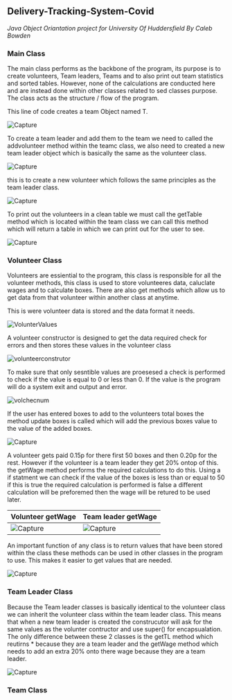 ## Delivery-Tracking-System-Covid
*Java Object Oriantation project for University Of Huddersfield By Caleb Bowden*

### Main Class
The main class performs as the backbone of the program, its purpose is to create volunteers, Team leaders, Teams and to also print out team statistics and sorted tables. However, none of the calculations are conducted here and are instead done within other classes related to sed classes purpose. The class acts as the structure / flow of the program.

This line of code creates a team Object named T.

![Capture](https://user-images.githubusercontent.com/100306913/160282515-fa115311-89ce-4365-92d0-03695536b57e.PNG)

To create a team leader and add them to the team we need to called the addvolunteer method within the teamc class, we also need to created a new team leader object which is basically the same as the volunteer class. 

![Capture](https://user-images.githubusercontent.com/100306913/160282621-728c0a36-71ea-4d3d-9c96-7c8219a874f8.PNG)

this is to create a new volunteer which follows the same principles as the team leader class.

![Capture](https://user-images.githubusercontent.com/100306913/160282822-77a83a4b-11c5-4c73-9132-8da1ee881d61.PNG)

To print out the volunteers in a clean table we must call the getTable method which is located within the team class we can call this method which will return a table in which we can print out for the user to see.

![Capture](https://user-images.githubusercontent.com/100306913/160282916-a2969445-595c-40bf-a178-20ded9c8d4e4.PNG)


### Volunteer Class
Volunteers are essiential to the program, this class is responsible for all the volunteer methods, this class is used to store volunteeres data, caluclate wages and to calculate boxes. There are also get methods which allow us to get data from that volunteer within another class at anytime.

This is were volunteer data is stored and the data format it needs.

![VolunterValues](https://user-images.githubusercontent.com/100306913/160255615-10eb4bfd-988d-4ecf-a9d5-b3b010030c27.png)


A volunteer constructor is designed to get the data required check for errors and then stores these values in the volunteer class

![volunteerconstrutor](https://user-images.githubusercontent.com/100306913/160255773-978fdd1d-0716-4e12-afb7-31fc9746dc86.png)

To make sure that only sesntible values are proesesed a check is performed to check if the value is equal to 0 or less than 0. If the value is the program will do a system exit and output and error.

![volchecnum](https://user-images.githubusercontent.com/100306913/160256545-9cd58132-42fb-4922-ad1f-021ae8bb1001.png)

If the user has entered boxes to add to the volunteers total boxes the method update boxes is called which will add the previous boxes value to the value of the added boxes.

![Capture](https://user-images.githubusercontent.com/100306913/160256665-302de961-1e5b-408d-8dba-735068d8f921.PNG)

A volunteer gets paid 0.15p for there first 50 boxes and then 0.20p for the rest. However if the volunteer is a team leader they get 20% ontop of this. the getWage method performs the required calculations to do this. Using a if statment we can check if the value of the boxes is less than or equal to 50 if this is true the required calculation is performed is false a different calculation will be preforemed then the wage will be retured to be used later.

Volunteer getWage | Team leader getWage 
--- | --- 
![Capture](https://user-images.githubusercontent.com/100306913/160257030-47969d86-f284-49c6-964e-ad6fcd284e4f.PNG) | ![Capture](https://user-images.githubusercontent.com/100306913/160257137-fd6f0fb1-3055-4802-b7c2-1ee1bd9b847e.PNG)

An important function of any class is to return values that have been stored within the class these methods can be used in other classes in the program to use. This makes it easier to get values that are needed. 

![Capture](https://user-images.githubusercontent.com/100306913/160257283-02052c66-9e33-4b97-b225-9600cb6fcc9c.PNG)

### Team Leader Class
Because the Team leader classes is basically identical to the volunteer class we can inherit the volunteer class within the team leader class. This means that when a new team leader is created the construcutor will ask for the same values as the volunter contructor and use super() for encapsualation. The only difference between these 2 classes is the getTL method which reutirns * because they are a team leader and the getWage method which needs to add an extra 20% onto there wage because they are a team leader.

![Capture](https://user-images.githubusercontent.com/100306913/160257601-f8a5103a-4eed-4242-89de-eb87a1308995.PNG)



### Team Class

